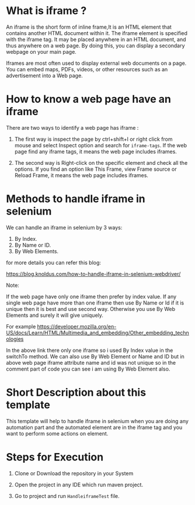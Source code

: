 
# What is iframe ?

An iframe is the  short form of  inline frame,It  is an HTML element that contains another HTML document within it. The iframe element is specified with the iframe tag. It may be placed anywhere in an HTML document, and thus anywhere on a web page. By doing this, you can display a secondary webpage on your main page.

Iframes are most often used to display external web documents on a page. You can embed maps, PDFs, videos, or other resources such as an advertisement into a Web page.

# How to know a web page have an iframe

There are two ways to identify a web page has iframe :

1. The first way is inspect the page by ctrl+shift+I or right click from mouse and select Inspect option and search for `iframe-tags`. If the web page find any iframe tags, it means the web page includes iframes.


2. The second way is Right-click on the specific element and check all the options. If you find an option like This Frame, view Frame source or Reload Frame, it means the web page includes iframes.

# Methods to handle iframe in selenium

We can handle an iframe in selenium by 3 ways: 

1. By Index.
2. By Name or ID.
3. By Web Elements.

for more details you can refer this blog: 

https://blog.knoldus.com/how-to-handle-iframe-in-selenium-webdriver/

Note:

If the web page have only one iframe then prefer  by index value.
If any single web page have more than one iframe  then use By Name or Id if it is unique then it is best and use second way.
Otherwise you use By Web Elements and surely it will give uniquely.

For example
 https://developer.mozilla.org/en-US/docs/Learn/HTML/Multimedia_and_embedding/Other_embedding_technologies

In the above link there only one iframe so i used By Index value in the switchTo method.
We can also use By Web Element or Name and ID but in above web page iframe attribute name and id was not unique so in the comment part of code you can see i am using By Web Element also.
 


# Short Description about this template

This template will help to handle iframe in selenium when you are doing any automation part and the automated  element are in the iframe tag and you want to perform some actions on element.

# Steps for Execution 

1. Clone or Download the repository in your System

2. Open the project in any IDE which run maven project.

3. Go to project and run `HandleiframeTest` file.
















